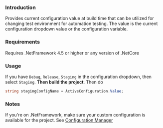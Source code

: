 ### Introduction

Provides current configuration value at build time that can be utilized for changing test environment for automation testing. The value is the current configuration dropdown value or the configuration variable.

### Requirements
Requires .NetFramework 4.5 or higher or any version of .NetCore

### Usage

If you have `Debug`, `Release`, `Staging` in the configuration dropdown, then select `Staging`. __Then build the project__. Then do

```csharp
string stagingConfigName = ActiveConfiguration.Value;
```

### Notes

If you're on .NetFramework, make sure your custom configuration is available for the project.
See [Configuration Manager](https://docs.microsoft.com/en-us/visualstudio/ide/how-to-create-and-edit-configurations)